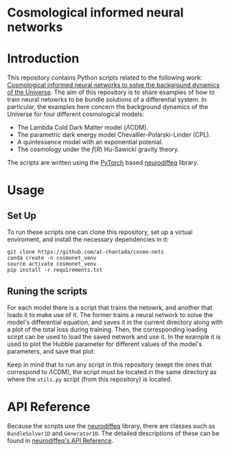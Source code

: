 # Cosmological informed neural networks

# Introduction

This repository contains Python scripts related to the following work: 
[Cosmological informed neural networks to solve the background dynamics of the Universe](https://arxiv.org/abs/2205.02945).
The aim of this repository is to share examples of how to train neural netowrks to be bundle solutions of a differential system.
In particular, the examples here concern the background dynamics of the Universe for four different cosmological models:
* The Lambda Cold Dark Matter model $\left(\Lambda \mathrm{CDM}\right)$.
* The parametric dark energy model Chevallier-Polarski-Linder (CPL).
* A quintessence model with an exponential potenial.
* The cosmology under the $f\left(R\right)$ Hu-Sawicki gravity theory.

The scripts are written using the [PyTorch](https://github.com/pytorch/pytorch) based [neurodiffeq](https://github.com/NeuroDiffGym/neurodiffeq) library.

# Usage
## Set Up
To run these scripts one can clone this repository, set up a virtual enviroment, and install the necessary dependencies in it:

```
git clone https://github.com/at-chantada/cosmo-nets
conda create -n cosmonet_venv
source activate cosmonet_venv
pip install -r requirements.txt

```
## Runing the scripts
For each model there is a script that trains the netowrk, and another that loads it to make use of it. The former trains a neural network to solve 
the model's differential equation, and saves it in the current directory along with a plot of the total loss during training. 
Then, the corresponding loading scirpt can be used to load the saved network and use it. In the example it is used to plot the Hubble parameter for different
values of the model's parameters, and save that plot.

Keep in mind that to run any script in this repository (exept the ones that correspond to $\Lambda \mathrm{CDM}$), the script must be located in the same directory as where the `utils.py` script (from this repository) is located.

# API Reference
Because the scripts use the [neurodiffeq](https://github.com/NeuroDiffGym/neurodiffeq) library, there are classes such as `BundleSolver1D` and `Generator1D`.
The detailed descriptions of these can be found in [neurodiffeq's API Reference](https://neurodiffeq.readthedocs.io/en/latest/api.html). 
